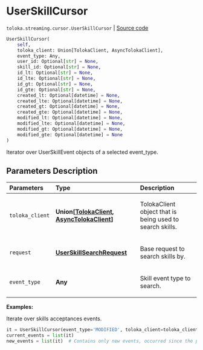 # UserSkillCursor
`toloka.streaming.cursor.UserSkillCursor` | [Source code](https://github.com/Toloka/toloka-kit/blob/v1.0.1/src/streaming/cursor.py#L331)

```python
UserSkillCursor(
    self,
    toloka_client: Union[TolokaClient, AsyncTolokaClient],
    event_type: Any,
    user_id: Optional[str] = None,
    skill_id: Optional[str] = None,
    id_lt: Optional[str] = None,
    id_lte: Optional[str] = None,
    id_gt: Optional[str] = None,
    id_gte: Optional[str] = None,
    created_lt: Optional[datetime] = None,
    created_lte: Optional[datetime] = None,
    created_gt: Optional[datetime] = None,
    created_gte: Optional[datetime] = None,
    modified_lt: Optional[datetime] = None,
    modified_lte: Optional[datetime] = None,
    modified_gt: Optional[datetime] = None,
    modified_gte: Optional[datetime] = None
)
```

Iterator over UserSkillEvent objects of a selected event_type.

## Parameters Description

| Parameters | Type | Description |
| :----------| :----| :-----------|
`toloka_client`|**Union\[[TolokaClient](toloka.client.TolokaClient.md), [AsyncTolokaClient](toloka.async_client.client.AsyncTolokaClient.md)\]**|<p>TolokaClient object that is being used to search skills.</p>
`request`|**[UserSkillSearchRequest](toloka.client.search_requests.UserSkillSearchRequest.md)**|<p>Base request to search skills by.</p>
`event_type`|**Any**|<p>Skill event type to search.</p>

**Examples:**

Iterate over skills acceptances events.

```python
it = UserSkillCursor(event_type='MODIFIED', toloka_client=toloka_client)
current_events = list(it)
new_events = list(it)  # Contains only new events, occurred since the previous call.
```
